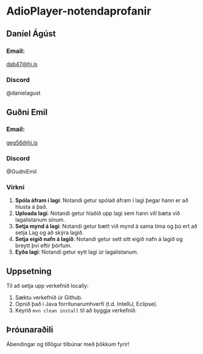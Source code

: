 # AdioPlayer-notendaprofanir
## Daníel Ágúst 
### Email: 
  dab47@hi.is
### Discord
  @danielagust
## Guðni Emil 
### Email: 
  geg56@hi.is
### Discord
  @GudniEmil


### Virkni

1. **Spóla áfram í lagi**: Notandi getur spólað áfram í lagi þegar hann er að hlusta á það.
2. **Uploada lagi**: Notandi getur hlaðið upp lagi sem hann vill bæta við lagalistanum sínum.
3. **Setja mynd á lagi**: Notandi getur bætt við mynd á sama tíma og þú ert að setja Lag og að skýra lagið.
4. **Setja eigið nafn á lagið**: Notandi getur sett sitt eigið nafn á lagið og breytt því eftir þörfum.
5. **Eyða lagi**: Notandi getur eytt lagi úr lagalistanum.

## Uppsetning

Til að setja upp verkefnið locally:

1. Sæktu verkefnið úr Github.
2. Opnið það í Java forritunarumhverfi (t.d. IntelliJ, Eclipse).
3. Keyrið `mvn clean install` til að byggja verkefnið.

## Þróunaraðili

Ábendingar og tillögur tilbúnar með þökkum fyrir!
  


